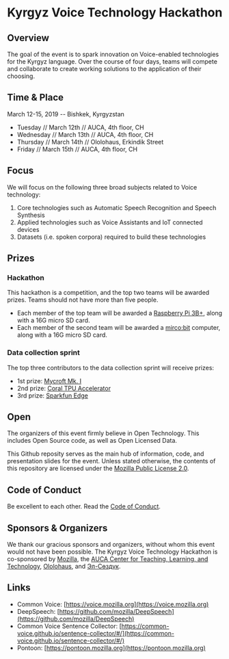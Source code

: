 # Kyrgyz Voice Technology Hackathon


## Overview

The goal of the event is to spark innovation on Voice-enabled technologies for the Kyrgyz language. Over the course of four days, teams will compete and collaborate to create working solutions to the application of their choosing.

## Time & Place

March 12-15, 2019 -- Bishkek, Kyrgyzstan

- Tuesday // March 12th // AUCA, 4th floor, CH
- Wednesday // March 13th // AUCA, 4th floor, CH
- Thursday //  March 14th // Ololohaus, Erkindik Street
- Friday // March 15th // AUCA, 4th floor, CH

## Focus

We will focus on the following three broad subjects related to Voice technology:

1. Core technologies such as Automatic Speech Recognition and Speech Synthesis
2. Applied technologies such as Voice Assistants and IoT connected devices
3. Datasets (i.e. spoken corpora) required to build these technologies


## Prizes

### Hackathon

This hackathon is a competition, and the top two teams will be awarded prizes. Teams should not have more than five people.

- Each member of the top team will be awarded a [Raspberry Pi 3B+](https://www.raspberrypi.org/products/raspberry-pi-3-model-b-plus/), along with a 16G micro SD card.
- Each member of the second team will be awarded a [mirco:bit](https://tech.microbit.org/hardware/) computer, along with a 16G micro SD card.

### Data collection sprint

The top three contributors to the data collection sprint will receive prizes:

- 1st prize: [Mycroft Mk. I](https://mycroft.ai/)
- 2nd prize: [Coral TPU Accelerator](https://coral.withgoogle.com/products/accelerator/)
- 3rd prize: [Sparkfun Edge](https://www.sparkfun.com/products/15170)

## Open

The organizers of this event firmly believe in Open Technology. This includes Open Source code, as well as Open Licensed Data.

This Github reposity serves as the main hub of information, code, and presentation slides for the event. Unless stated otherwise, the contents of this repository are licensed under the [Mozilla Public License 2.0](https://www.mozilla.org/en-US/MPL/2.0/).

## Code of Conduct

Be excellent to each other. Read the [Code of Conduct](CODE_OF_CONDUCT.md).

## Sponsors & Organizers

We thank our gracious sponsors and organizers, without whom this event would not have been possible. The Kyrgyz Voice Technology Hackathon is co-sponsored by [Mozilla](https://www.mozilla.org), the [AUCA Center for Teaching, Learning, and Technology](https://auca.kg/en/ctlt/), [Ololohaus](https://ololohaus.com/), and [Эл-Сөздүк](https://el-sozduk.kg/).

## Links

- Common Voice: [https://voice.mozilla.org](https://voice.mozilla.org)
- DeepSpeech: [https://github.com/mozilla/DeepSpeech](https://github.com/mozilla/DeepSpeech)
- Common Voice Sentence Collector: [https://common-voice.github.io/sentence-collector/#/](https://common-voice.github.io/sentence-collector/#/)
- Pontoon: [https://pontoon.mozilla.org](https://pontoon.mozilla.org)

